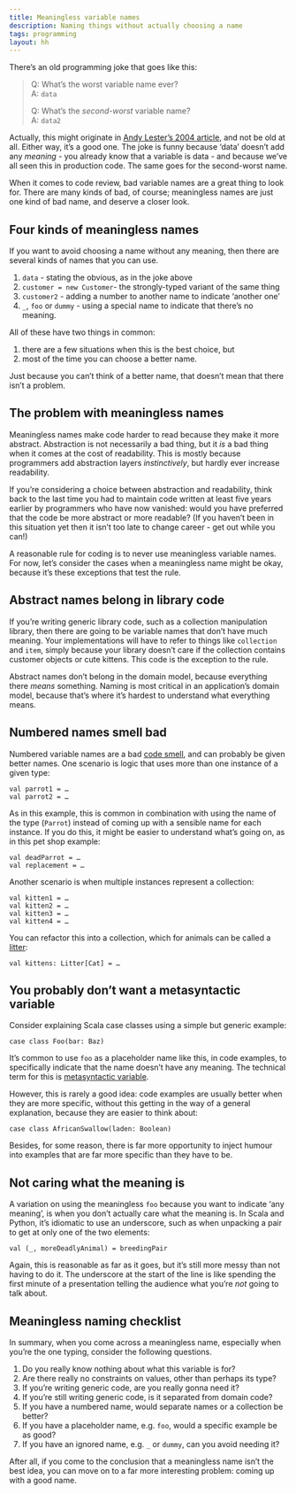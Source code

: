 ```yaml
---
title: Meaningless variable names
description: Naming things without actually choosing a name
tags: programming
layout: hh
---
```


There’s an old programming joke that goes like this:

> Q: What’s the worst variable name ever?  
> A: `data`
> 
> Q: What’s the _second-worst_ variable name?  
> A: `data2`

Actually, this might originate in [Andy Lester’s 2004 article](https://petdance.wordpress.com/2012/04/18/the-worlds-two-worst-variable-names/), and not be old at all. Either way, it’s a good one. The joke is funny because ‘data’ doesn’t add any _meaning_ - you already know that a variable is data - and because we’ve all seen this in production code. The same goes for the second-worst name.

When it comes to code review, bad variable names are a great thing to look for. There are many kinds of bad, of course; meaningless names are just one kind of bad name, and deserve a closer look.


## Four kinds of meaningless names

If you want to avoid choosing a name without any meaning, then there are several kinds of names that you can use.

1. `data` - stating the obvious, as in the joke above
2. `customer = new Customer`- the strongly-typed variant of the same thing
3. `customer2` - adding a number to another name to indicate ‘another one’
4. `_`, `foo` or `dummy` - using a special name to indicate that there’s no meaning.

All of these have two things in common:

1. there are a few situations when this is the best choice, but
2. most of the time you can choose a better name.

Just because you can’t think of a better name, that doesn’t mean that there isn’t a problem.


## The problem with meaningless names

Meaningless names make code harder to read because they make it more abstract. Abstraction is not necessarily a bad thing, but it _is_ a bad thing when it comes at the cost of readability. This is mostly because programmers add abstraction layers _instinctively_, but hardly ever increase readability.

If you’re considering a choice between abstraction and readability, think back to the last time you had to maintain code written at least five years earlier by programmers who have now vanished: would you have preferred that the code be more abstract or more readable? (If you haven’t been in this situation yet then it isn’t too late to change career - get out while you can!)

A reasonable rule for coding is to never use meaningless variable names. For now, let’s consider the cases when a meaningless name might be okay, because it’s these exceptions that test the rule.


## Abstract names belong in library code

If you’re writing generic library code, such as a collection manipulation library, then there are going to be variable names that don’t have much meaning. Your implementations will have to refer to things like `collection` and `item`, simply because your library doesn’t care if the collection contains customer objects or cute kittens. This code is the exception to the rule.

Abstract names don’t belong in the domain model, because everything there _means_ something. Naming is most critical in an application’s domain model, because that’s where it’s hardest to understand what everything means.


## Numbered names smell bad

Numbered variable names are a bad [code smell](http://en.wikipedia.org/wiki/Code_smell), and can probably be given better names. One scenario is logic that uses more than one instance of a given type:

    val parrot1 = …
    val parrot2 = …

As in this example, this is common in combination with using the name of the type (`Parrot`) instead of coming up with a sensible name for each instance. If you do this, it might be easier to understand what’s going on, as in this pet shop example:

    val deadParrot = …
    val replacement = …

Another scenario is when multiple instances represent a collection:

    val kitten1 = …
    val kitten2 = …
    val kitten3 = …
    val kitten4 = …

You can refactor this into a collection, which for animals can be called a [litter](http://en.wikipedia.org/wiki/Litter_(animal)):

    val kittens: Litter[Cat] = …


## You probably don’t want a metasyntactic variable

Consider explaining Scala case classes using a simple but generic example:

    case class Foo(bar: Baz)

It’s common to use `foo` as a placeholder name like this, in code examples, to specifically indicate that the name doesn’t have any meaning. The technical term for this is [metasyntactic variable](http://en.wikipedia.org/wiki/Metasyntactic_variable).

However, this is rarely a good idea: code examples are usually better when they are more specific, without this getting in the way of a general explanation, because they are easier to think about:

    case class AfricanSwallow(laden: Boolean)

Besides, for some reason, there is far more opportunity to inject humour into examples that are far more specific than they have to be.


## Not caring what the meaning is

A variation on using the meaningless `foo` because you want to indicate ‘any meaning’, is when you don’t actually care what the meaning is. In Scala and Python, it’s idiomatic to use an underscore, such as when unpacking a pair to get at only one of the two elements:

    val (_, moreDeadlyAnimal) = breedingPair

Again, this is reasonable as far as it goes, but it’s still more messy than not having to do it. The underscore at the start of the line is like spending the first minute of a presentation telling the audience what you’re _not_ going to talk about.


## Meaningless naming checklist

In summary, when you come across a meaningless name, especially when you’re the one typing, consider the following questions.

1. Do you really know nothing about what this variable is for?
2. Are there really no constraints on values, other than perhaps its type?
3. If you’re writing generic code, are you really gonna need it?
4. If you’re still writing generic code, is it separated from domain code?
5. If you have a numbered name, would separate names or a collection be better?
6. If you have a placeholder name, e.g. `foo`, would a specific example be as good?
7. If you have an ignored name, e.g. `_` or `dummy`, can you avoid needing it?

After all, if you come to the conclusion that a meaningless name isn’t the best idea, you can move on to a far more interesting problem: coming up with a good name.
